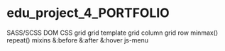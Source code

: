 # edu_project_4_PORTFOLIO
     
SASS/SCSS
DOM
CSS grid
   grid template
   grid column
   grid row
     minmax()
     repeat()
mixins
&:before
&:after
&:hover
js-menu


